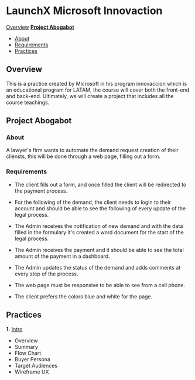 # LaunchX Microsoft Innovaction

[Overview](#overview)
[**Project Abogabot**](#project-abogabot)

- [About](#about)
- [Requirements](#requirements)
- [Practices](#practices)

## Overview

This is a practice created by Microsoft in his program innovaccion which is an educational program for LATAM, the course will cover both the front-end and back-end.
Ultimately, we will create a project that includes all the course teachings.

## Project Abogabot

### About

A lawyer's firm wants to automate the demand request creation of their cliensts, this will be done through a web page, filling out a form.

### Requirements

- The client fills out a form, and once filled the client will be redirected to the payment process.

- For the following of the demand, the client needs to login to their account and should be able to see the following of every update of the legal process.

- The Admin receives the notification of new demand and with the data filled in the formulary it's created a word document for the start of the legal process.

- The Admin receives the payment and it should be able to see the total amount of the payment in a dashboard.

- The Admin updates the status of the demand and adds comments at every step of the process.

- The web page must be responsive to be able to see from a cell phone.

- The client prefers the colors blue and white for the page.

## Practices

**1.** [Intro](./01.Intro)

- Overview
- Summary
- Flow Chart
- Buyer Persona
- Target Audiences
- Wireframe UX
